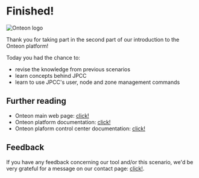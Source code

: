 # Finished!

![Onteon logo](https://onteon.com/images/onteon-logo.svg)

Thank you for taking part in the second part of our introduction to the Onteon platform!

Today you had the chance to:
- revise the knowledge from previous scenarios
- learn concepts behind JPCC
- learn to use JPCC's user, node and zone management commands

## Further reading

- Onteon main web page: [click!](https://onteon.com/)
- Onteon platform documentation: [click!](https://jlupin.io/documentation/jlupin-platform-161)
- Onteon plaform control center documentation: [click!](https://jlupin.io/documentation/jlupin-platform-control-center-161/page/getting_started.html)

## Feedback

If you have any feedback concerning our tool and/or this scenario, we'd be very grateful for a message on our contact page: [click!](https://onteon.com/).

